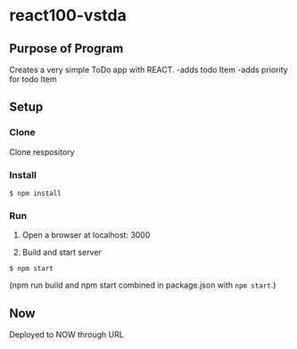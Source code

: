 # react100-vstda

## Purpose of Program
Creates a very simple ToDo app with REACT.
-adds todo Item
-adds priority for todo Item
## Setup

### Clone
Clone respository
### Install
```
$ npm install
```
### Run
1. Open a browser at localhost: 3000

2. Build and start server
```
$ npm start
```
(npm run build and npm start combined in package.json with `npm start`.)

## Now
Deployed to NOW through URL
>